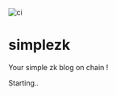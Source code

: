 ![ci](https://github.com/hakkisabah/simplezk/actions/workflows/ci.yml/badge.svg)
# simplezk
Your simple zk blog on chain !

Starting..
